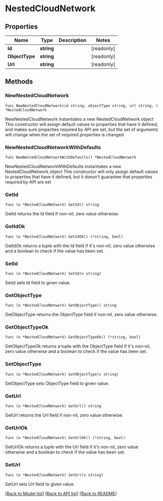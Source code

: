 # NestedCloudNetwork

## Properties

Name | Type | Description | Notes
------------ | ------------- | ------------- | -------------
**Id** | **string** |  | [readonly] 
**ObjectType** | **string** |  | [readonly] 
**Url** | **string** |  | [readonly] 

## Methods

### NewNestedCloudNetwork

`func NewNestedCloudNetwork(id string, objectType string, url string, ) *NestedCloudNetwork`

NewNestedCloudNetwork instantiates a new NestedCloudNetwork object
This constructor will assign default values to properties that have it defined,
and makes sure properties required by API are set, but the set of arguments
will change when the set of required properties is changed

### NewNestedCloudNetworkWithDefaults

`func NewNestedCloudNetworkWithDefaults() *NestedCloudNetwork`

NewNestedCloudNetworkWithDefaults instantiates a new NestedCloudNetwork object
This constructor will only assign default values to properties that have it defined,
but it doesn't guarantee that properties required by API are set

### GetId

`func (o *NestedCloudNetwork) GetId() string`

GetId returns the Id field if non-nil, zero value otherwise.

### GetIdOk

`func (o *NestedCloudNetwork) GetIdOk() (*string, bool)`

GetIdOk returns a tuple with the Id field if it's non-nil, zero value otherwise
and a boolean to check if the value has been set.

### SetId

`func (o *NestedCloudNetwork) SetId(v string)`

SetId sets Id field to given value.


### GetObjectType

`func (o *NestedCloudNetwork) GetObjectType() string`

GetObjectType returns the ObjectType field if non-nil, zero value otherwise.

### GetObjectTypeOk

`func (o *NestedCloudNetwork) GetObjectTypeOk() (*string, bool)`

GetObjectTypeOk returns a tuple with the ObjectType field if it's non-nil, zero value otherwise
and a boolean to check if the value has been set.

### SetObjectType

`func (o *NestedCloudNetwork) SetObjectType(v string)`

SetObjectType sets ObjectType field to given value.


### GetUrl

`func (o *NestedCloudNetwork) GetUrl() string`

GetUrl returns the Url field if non-nil, zero value otherwise.

### GetUrlOk

`func (o *NestedCloudNetwork) GetUrlOk() (*string, bool)`

GetUrlOk returns a tuple with the Url field if it's non-nil, zero value otherwise
and a boolean to check if the value has been set.

### SetUrl

`func (o *NestedCloudNetwork) SetUrl(v string)`

SetUrl sets Url field to given value.



[[Back to Model list]](../README.md#documentation-for-models) [[Back to API list]](../README.md#documentation-for-api-endpoints) [[Back to README]](../README.md)



